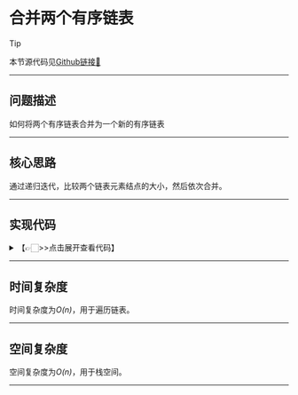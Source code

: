 # 合并两个有序链表

> [!Tip]
> 
> 本节源代码见[Github链接🔗](https://github.com/MaxSolider/leetcode-algorithm/blob/main/structure/src/main/java/org/example/linkedlist/exercises/ReverseList.java)

---

## 问题描述
如何将两个有序链表合并为一个新的有序链表

---

## 核心思路
通过递归迭代，比较两个链表元素结点的大小，然后依次合并。

---

## 实现代码
<details> 
	<summary>【👉🏻>>点击展开查看代码】</summary> 
	<pre>
		<code>
			/**  
			 * 合并两个有序链表  
			 *  
			 * @param headNode1 链表1  
			 * @param headNode2 链表2  
			 * @return NormalListNode 新的链表表头指针  
			 * @author: Max Solider  
			 * @date: 2022/10/9 14:18  
			 */
			 NormalListNode mergeList(NormalListNode headNode1, NormalListNode headNode2) {  
			    if (headNode1 == null) {  
			        return headNode2;  
			    }  
			    if (headNode2 == null) {  
			        return headNode1;  
			    }  
			    NormalListNode result = null;  
			    if (headNode1.getData() <= headNode2.getData()) {  
			        result = headNode1;  
			        result.setNext(mergeList(headNode1.getNext(), headNode2));  
			    } else {  
			        result = headNode2;  
			        result.setNext(mergeList(headNode1, headNode2.getNext()));  
			    }  
			    return result;  
			}
		</code>
	</pre>
</details>

---

## 时间复杂度
时间复杂度为*O(n)*，用于遍历链表。

---

## 空间复杂度
空间复杂度为*O(n)*，用于栈空间。

---